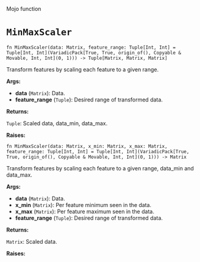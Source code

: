 Mojo function

# `MinMaxScaler`

```mojo
fn MinMaxScaler(data: Matrix, feature_range: Tuple[Int, Int] = Tuple[Int, Int](VariadicPack[True, True, origin_of(), Copyable & Movable, Int, Int](0, 1))) -> Tuple[Matrix, Matrix, Matrix]
```

Transform features by scaling each feature to a given range.

**Args:**

- **data** (`Matrix`): Data.
- **feature_range** (`Tuple`): Desired range of transformed data.

**Returns:**

`Tuple`: Scaled data, data_min, data_max.

**Raises:**

```mojo
fn MinMaxScaler(data: Matrix, x_min: Matrix, x_max: Matrix, feature_range: Tuple[Int, Int] = Tuple[Int, Int](VariadicPack[True, True, origin_of(), Copyable & Movable, Int, Int](0, 1))) -> Matrix
```

Transform features by scaling each feature to a given range, data_min and data_max.

**Args:**

- **data** (`Matrix`): Data.
- **x_min** (`Matrix`): Per feature minimum seen in the data.
- **x_max** (`Matrix`): Per feature maximum seen in the data.
- **feature_range** (`Tuple`): Desired range of transformed data.

**Returns:**

`Matrix`: Scaled data.

**Raises:**

